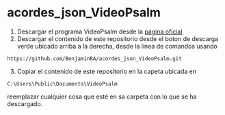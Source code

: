 # acordes_json_VideoPsalm
1) Descargar el programa VideoPsalm desde la [página oficial](https://myvideopsalm.weebly.com/download.html)
2) Descargar el contenido de este repositorio desde el boton de descarga verde ubicado arriba a la derecha, desde la linea de comandos usando
```
https://github.com/BenjaminRA/acordes_json_VideoPsalm.git
```
3) Copiar el contenido de este repositorio en la capeta ubicada en 
```
C:\Users\Public\Documents\VideoPsalm
```
reemplazar cualquier cosa que esté en sa carpeta con lo que se ha descargado.
